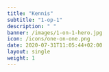 ```yaml
---
title: "Kennis"
subtitle: "1-op-1"
description: " "
banner: /images/1-on-1-hero.jpg
icon: /icons/one-on-one.png
date: 2020-07-31T11:05:44+02:00
layout: single
weight: 1
---
```

